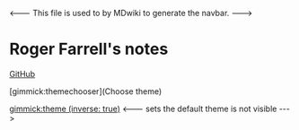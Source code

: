 <--- This file is used to by MDwiki to generate the navbar. --->

# Roger Farrell's notes

[GitHub](https://github.com/rogerfarrell/Notes)

[gimmick:themechooser](Choose theme)

[gimmick:theme (inverse: true)](cyborg) <--- sets the default theme is not visible --->


